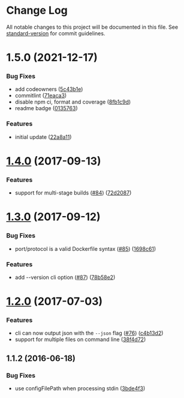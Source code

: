 # Change Log

All notable changes to this project will be documented in this file. See [standard-version](https://github.com/conventional-changelog/standard-version) for commit guidelines.

<a name="1.5.0"></a>

# 1.5.0 (2021-12-17)

### Bug Fixes

- add codeowners ([5c43b1e](https://github.com/replicatedhq/dockerfilelint/commit/5c43b1e))
- commitlint ([71eaca3](https://github.com/replicatedhq/dockerfilelint/commit/71eaca3))
- disable npm ci, format and coverage ([8fb1c9d](https://github.com/replicatedhq/dockerfilelint/commit/8fb1c9d))
- readme badge ([0135763](https://github.com/replicatedhq/dockerfilelint/commit/0135763))

### Features

- initial update ([22a8a11](https://github.com/replicatedhq/dockerfilelint/commit/22a8a11))

<a name="1.4.0"></a>

# [1.4.0](https://github.com/replicatedhq/dockerfilelint/compare/v1.3.0...v1.4.0) (2017-09-13)

### Features

- support for multi-stage builds ([#84](https://github.com/replicatedhq/dockerfilelint/issues/84)) ([72d2087](https://github.com/replicatedhq/dockerfilelint/commit/72d2087))

<a name="1.3.0"></a>

# [1.3.0](https://github.com/replicatedhq/dockerfilelint/compare/v1.2.0...v1.3.0) (2017-09-12)

### Bug Fixes

- port/protocol is a valid Dockerfile syntax ([#85](https://github.com/replicatedhq/dockerfilelint/issues/85)) ([1698c61](https://github.com/replicatedhq/dockerfilelint/commit/1698c61))

### Features

- add --version cli option ([#87](https://github.com/replicatedhq/dockerfilelint/issues/87)) ([78b58e2](https://github.com/replicatedhq/dockerfilelint/commit/78b58e2))

<a name="1.2.0"></a>

# [1.2.0](https://github.com/replicatedhq/dockerfilelint/compare/v1.1.2...v1.2.0) (2017-07-03)

### Features

- cli can now output json with the `--json` flag ([#76](https://github.com/replicatedhq/dockerfilelint/issues/76)) ([c4b13d2](https://github.com/replicatedhq/dockerfilelint/commit/c4b13d2))
- support for multiple files on command line ([38f4d72](https://github.com/replicatedhq/dockerfilelint/commit/38f4d72))

<a name="1.1.2"></a>

## 1.1.2 (2016-06-18)

### Bug Fixes

- use configFilePath when processing stdin ([3bde4f3](https://github.com/replicatedhq/dockerfilelint/commit/3bde4f3))
